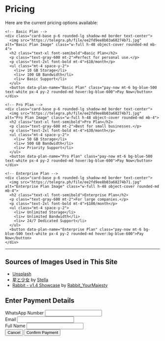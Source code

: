<!DOCTYPE html>
<html lang="en">
<head>
  <meta charset="UTF-8">
  <meta name="viewport" content="width=device-width, initial-scale=1.0">
  <title>Pricing</title>
  <link rel="stylesheet" href="https://cdnjs.cloudflare.com/ajax/libs/tailwindcss/2.2.19/tailwind.min.css">
</head>
<body>

<!-- Pricing Section -->
<div class="container mx-auto py-12">
  <h1 class="text-4xl font-bold text-center mb-8">Pricing</h1>
  <p class="text-lg text-center mb-6">Here are the current pricing options available:</p>
  
  <div class="grid grid-cols-1 md:grid-cols-3 gap-4">
    
    <!-- Basic Plan -->
    <div class="card-base p-6 rounded-lg shadow-md border text-center">
      <img src="https://telegra.ph/file/ee2fd9ee8b03a68274b71.jpg" alt="Basic Plan Image" class="w-full h-48 object-cover rounded-md mb-4">
      <h2 class="text-xl font-semibold">Basic Plan</h2>
      <p class="text-gray-600 mt-2">Perfect for personal use.</p>
      <p class="text-2xl font-bold mt-4">$10/month</p>
      <ul class="mt-4 space-y-2">
        <li>✔️ 10 GB Storage</li>
        <li>✔️ 100 GB Bandwidth</li>
        <li>✔️ Basic Support</li>
      </ul>
      <button data-plan-name="Basic Plan" class="pay-now mt-6 bg-blue-500 text-white px-4 py-2 rounded-md hover:bg-blue-600">Pay Now</button>
    </div>

    <!-- Pro Plan -->
    <div class="card-base p-6 rounded-lg shadow-md border text-center">
      <img src="https://telegra.ph/file/ee2fd9ee8b03a68274b71.jpg" alt="Pro Plan Image" class="w-full h-48 object-cover rounded-md mb-4">
      <h2 class="text-xl font-semibold">Pro Plan</h2>
      <p class="text-gray-600 mt-2">Best for small businesses.</p>
      <p class="text-2xl font-bold mt-4">$30/month</p>
      <ul class="mt-4 space-y-2">
        <li>✔️ 50 GB Storage</li>
        <li>✔️ 500 GB Bandwidth</li>
        <li>✔️ Priority Support</li>
      </ul>
      <button data-plan-name="Pro Plan" class="pay-now mt-6 bg-blue-500 text-white px-4 py-2 rounded-md hover:bg-blue-600">Pay Now</button>
    </div>

    <!-- Enterprise Plan -->
    <div class="card-base p-6 rounded-lg shadow-md border text-center">
      <img src="https://telegra.ph/file/ee2fd9ee8b03a68274b71.jpg" alt="Enterprise Plan Image" class="w-full h-48 object-cover rounded-md mb-4">
      <h2 class="text-xl font-semibold">Enterprise Plan</h2>
      <p class="text-gray-600 mt-2">For large companies.</p>
      <p class="text-2xl font-bold mt-4">$100/month</p>
      <ul class="mt-4 space-y-2">
        <li>✔️ Unlimited Storage</li>
        <li>✔️ Unlimited Bandwidth</li>
        <li>✔️ 24/7 Dedicated Support</li>
      </ul>
      <button data-plan-name="Enterprise Plan" class="pay-now mt-6 bg-blue-500 text-white px-4 py-2 rounded-md hover:bg-blue-600">Pay Now</button>
    </div>

  </div>

  <hr class="my-8 border-gray-300">

  <h2 class="text-2xl font-semibold mb-4">Sources of Images Used in This Site</h2>
  <ul class="list-disc list-inside">
    <li><a href="https://unsplash.com/" class="text-blue-500 hover:underline">Unsplash</a></li>
    <li><a href="https://www.pixiv.net/artworks/108916539" class="text-blue-500 hover:underline">星と少女</a> by <a href="https://www.pixiv.net/users/93273965" class="text-blue-500 hover:underline">Stella</a></li>
    <li><a href="https://civitai.com/posts/586908" class="text-blue-500 hover:underline">Rabbit - v1.4 Showcase</a> by <a href="https://civitai.com/user/Rabbit_YourMajesty" class="text-blue-500 hover:underline">Rabbit_YourMajesty</a></li>
  </ul>
</div>

<!-- Payment Details Modal -->
<div id="paymentModal" class="fixed inset-0 bg-gray-900 bg-opacity-50 flex items-center justify-center z-50 hidden">
  <div class="bg-white rounded-lg p-8 w-full max-w-md shadow-lg">
    <h2 class="text-2xl font-semibold mb-4">Enter Payment Details</h2>
    <form id="paymentForm">
      <div class="mb-4">
        <label for="whatsapp" class="block text-sm font-medium text-gray-700">WhatsApp Number</label>
        <input type="text" id="whatsapp" name="whatsapp" class="mt-1 block w-full px-3 py-2 border border-gray-300 rounded-md shadow-sm focus:outline-none focus:ring-blue-500 focus:border-blue-500 sm:text-sm" required>
      </div>
      <div class="mb-4">
        <label for="email" class="block text-sm font-medium text-gray-700">Email</label>
        <input type="email" id="email" name="email" class="mt-1 block w-full px-3 py-2 border border-gray-300 rounded-md shadow-sm focus:outline-none focus:ring-blue-500 focus:border-blue-500 sm:text-sm" required>
      </div>
      <div class="mb-4">
        <label for="fullName" class="block text-sm font-medium text-gray-700">Full Name</label>
        <input type="text" id="fullName" name="fullName" class="mt-1 block w-full px-3 py-2 border border-gray-300 rounded-md shadow-sm focus:outline-none focus:ring-blue-500 focus:border-blue-500 sm:text-sm" required>
      </div>
      <div class="flex justify-end">
        <button type="button" class="mr-2 px-4 py-2 bg-gray-500 text-white rounded-md hover:bg-gray-600" onclick="closeModal()">Cancel</button>
        <button type="submit" class="px-4 py-2 bg-blue-500 text-white rounded-md hover:bg-blue-600">Confirm Payment</button>
      </div>
    </form>
  </div>
</div>

<script>
  // Open modal when Pay Now button is clicked
  const payButtons = document.querySelectorAll('.pay-now');
  payButtons.forEach(button => {
    button.addEventListener('click', function(event) {
      event.preventDefault();
      const planName = button.getAttribute('data-plan-name');
      document.getElementById('paymentForm').setAttribute('data-plan-name', planName);
      document.getElementById('paymentModal').classList.remove('hidden');
    });
  });

  // Close modal
  function closeModal() {
    document.getElementById('paymentModal').classList.add('hidden');
  }

  // Handle form submission
  document.getElementById('paymentForm').addEventListener('submit', function(event) {
    event.preventDefault();
    
    const formData = new FormData(this);
    const paymentDetails = {
      whatsapp: formData.get('whatsapp'),
      email: formData.get('email'),
      fullName: formData.get('fullName'),
      planName: this.getAttribute('data-plan-name')
    };

    // Proceed with payment API call or any other necessary actions here
    console.log('Payment details:', paymentDetails);

    // Example: Displaying a success message
    alert(`Payment initiated for the ${paymentDetails.planName} plan.`);

    // Close the modal after submission
    closeModal();
  });
</script>

</body>
</html>
